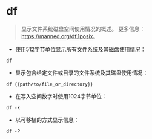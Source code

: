 # df

> 显示文件系统磁盘空间使用情况的概述。
> 更多信息：<https://manned.org/df.1posix>。

- 使用512字节单位显示所有文件系统及其磁盘使用情况：

`df`

- 显示包含给定文件或目录的文件系统及其磁盘使用情况：

`df {{path/to/file_or_directory}}`

- 在写入空间数字时使用1024字节单位：

`df -k`

- 以可移植的方式显示信息：

`df -P`